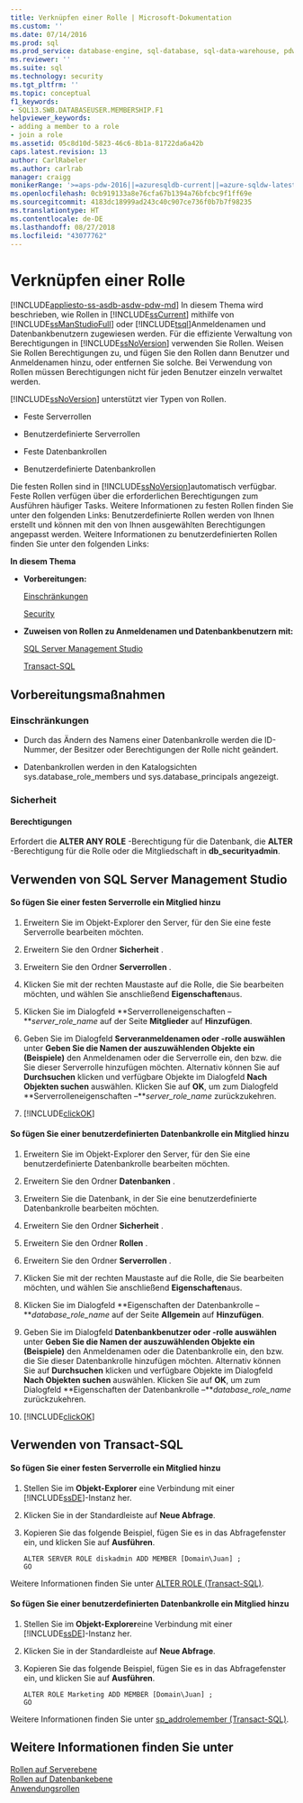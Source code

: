 ```yaml
---
title: Verknüpfen einer Rolle | Microsoft-Dokumentation
ms.custom: ''
ms.date: 07/14/2016
ms.prod: sql
ms.prod_service: database-engine, sql-database, sql-data-warehouse, pdw
ms.reviewer: ''
ms.suite: sql
ms.technology: security
ms.tgt_pltfrm: ''
ms.topic: conceptual
f1_keywords:
- SQL13.SWB.DATABASEUSER.MEMBERSHIP.F1
helpviewer_keywords:
- adding a member to a role
- join a role
ms.assetid: 05c8d10d-5823-46c6-8b1a-81722da6a42b
caps.latest.revision: 13
author: CarlRabeler
ms.author: carlrab
manager: craigg
monikerRange: '>=aps-pdw-2016||=azuresqldb-current||=azure-sqldw-latest||>=sql-server-2016||=sqlallproducts-allversions||>=sql-server-linux-2017||=azuresqldb-mi-current'
ms.openlocfilehash: 0cb919133a8e76cfa67b1394a76bfcbc9f1ff69e
ms.sourcegitcommit: 4183dc18999ad243c40c907ce736f0b7b7f98235
ms.translationtype: HT
ms.contentlocale: de-DE
ms.lasthandoff: 08/27/2018
ms.locfileid: "43077762"
---
```

# <a name="join-a-role"></a>Verknüpfen einer Rolle
[!INCLUDE[appliesto-ss-asdb-asdw-pdw-md](../../../includes/appliesto-ss-asdb-asdw-pdw-md.md)]
  In diesem Thema wird beschrieben, wie Rollen in [!INCLUDE[ssCurrent](../../../includes/sscurrent-md.md)] mithilfe von [!INCLUDE[ssManStudioFull](../../../includes/ssmanstudiofull-md.md)] oder [!INCLUDE[tsql](../../../includes/tsql-md.md)]Anmeldenamen und Datenbankbenutzern zugewiesen werden. Für die effiziente Verwaltung von Berechtigungen in [!INCLUDE[ssNoVersion](../../../includes/ssnoversion-md.md)] verwenden Sie Rollen. Weisen Sie Rollen Berechtigungen zu, und fügen Sie den Rollen dann Benutzer und Anmeldenamen hinzu, oder entfernen Sie solche. Bei Verwendung von Rollen müssen Berechtigungen nicht für jeden Benutzer einzeln verwaltet werden.  
  
 [!INCLUDE[ssNoVersion](../../../includes/ssnoversion-md.md)] unterstützt vier Typen von Rollen.  
  
-   Feste Serverrollen  
  
-   Benutzerdefinierte Serverrollen  
  
-   Feste Datenbankrollen  
  
-   Benutzerdefinierte Datenbankrollen  
  
 Die festen Rollen sind in [!INCLUDE[ssNoVersion](../../../includes/ssnoversion-md.md)]automatisch verfügbar. Feste Rollen verfügen über die erforderlichen Berechtigungen zum Ausführen häufiger Tasks. Weitere Informationen zu festen Rollen finden Sie unter den folgenden Links: Benutzerdefinierte Rollen werden von Ihnen erstellt und können mit den von Ihnen ausgewählten Berechtigungen angepasst werden. Weitere Informationen zu benutzerdefinierten Rollen finden Sie unter den folgenden Links:  
  
 **In diesem Thema**  
  
-   **Vorbereitungen:**  
  
     [Einschränkungen](#Restrictions)  
  
     [Security](#Security)  
  
-   **Zuweisen von Rollen zu Anmeldenamen und Datenbankbenutzern mit:**  
  
     [SQL Server Management Studio](#SSMSProcedure)  
  
     [Transact-SQL](#TsqlProcedure)  
  
##  <a name="BeforeYouBegin"></a> Vorbereitungsmaßnahmen  
  
###  <a name="Restrictions"></a> Einschränkungen  
  
-   Durch das Ändern des Namens einer Datenbankrolle werden die ID-Nummer, der Besitzer oder Berechtigungen der Rolle nicht geändert.  
  
-   Datenbankrollen werden in den Katalogsichten sys.database_role_members und sys.database_principals angezeigt.  
  
###  <a name="Security"></a> Sicherheit  
  
####  <a name="Permissions"></a> Berechtigungen  
 Erfordert die **ALTER ANY ROLE** -Berechtigung für die Datenbank, die **ALTER** -Berechtigung für die Rolle oder die Mitgliedschaft in **db_securityadmin**.  
  
##  <a name="SSMSProcedure"></a> Verwenden von SQL Server Management Studio  
  
#### <a name="to-add-a-member-to-a-fixed-server-role"></a>So fügen Sie einer festen Serverrolle ein Mitglied hinzu  
  
1.  Erweitern Sie im Objekt-Explorer den Server, für den Sie eine feste Serverrolle bearbeiten möchten.  
  
2.  Erweitern Sie den Ordner **Sicherheit** .  
  
3.  Erweitern Sie den Ordner **Serverrollen** .  
  
4.  Klicken Sie mit der rechten Maustaste auf die Rolle, die Sie bearbeiten möchten, und wählen Sie anschließend **Eigenschaften**aus.  
  
5.  Klicken Sie im Dialogfeld **Serverrolleneigenschaften –***server_role_name* auf der Seite **Mitglieder** auf **Hinzufügen**.  
  
6.  Geben Sie im Dialogfeld **Serveranmeldenamen oder -rolle auswählen** unter **Geben Sie die Namen der auszuwählenden Objekte ein (Beispiele)** den Anmeldenamen oder die Serverrolle ein, den bzw. die Sie dieser Serverrolle hinzufügen möchten. Alternativ können Sie auf **Durchsuchen** klicken und verfügbare Objekte im Dialogfeld **Nach Objekten suchen** auswählen. Klicken Sie auf **OK**, um zum Dialogfeld **Serverrolleneigenschaften –***server_role_name* zurückzukehren.  
  
7.  [!INCLUDE[clickOK](../../../includes/clickok-md.md)]  
  
#### <a name="to-add-a-member-to-a-user-defined-database-role"></a>So fügen Sie einer benutzerdefinierten Datenbankrolle ein Mitglied hinzu  
  
1.  Erweitern Sie im Objekt-Explorer den Server, für den Sie eine benutzerdefinierte Datenbankrolle bearbeiten möchten.  
  
2.  Erweitern Sie den Ordner **Datenbanken** .  
  
3.  Erweitern Sie die Datenbank, in der Sie eine benutzerdefinierte Datenbankrolle bearbeiten möchten.  
  
4.  Erweitern Sie den Ordner **Sicherheit** .  
  
5.  Erweitern Sie den Ordner **Rollen** .  
  
6.  Erweitern Sie den Ordner **Serverrollen** .  
  
7.  Klicken Sie mit der rechten Maustaste auf die Rolle, die Sie bearbeiten möchten, und wählen Sie anschließend **Eigenschaften**aus.  
  
8.  Klicken Sie im Dialogfeld **Eigenschaften der Datenbankrolle –***database_role_name* auf der Seite **Allgemein** auf **Hinzufügen**.  
  
9. Geben Sie im Dialogfeld **Datenbankbenutzer oder -rolle auswählen** unter **Geben Sie die Namen der auszuwählenden Objekte ein (Beispiele)** den Anmeldenamen oder die Datenbankrolle ein, den bzw. die Sie dieser Datenbankrolle hinzufügen möchten. Alternativ können Sie auf **Durchsuchen** klicken und verfügbare Objekte im Dialogfeld **Nach Objekten suchen** auswählen. Klicken Sie auf **OK**, um zum Dialogfeld **Eigenschaften der Datenbankrolle –***database_role_name* zurückzukehren.  
  
10. [!INCLUDE[clickOK](../../../includes/clickok-md.md)]  
  
##  <a name="TsqlProcedure"></a> Verwenden von Transact-SQL  
  
#### <a name="to-add-a-member-to-a-fixed-server-role"></a>So fügen Sie einer festen Serverrolle ein Mitglied hinzu  
  
1.  Stellen Sie im **Objekt-Explorer** eine Verbindung mit einer [!INCLUDE[ssDE](../../../includes/ssde-md.md)]-Instanz her.  
  
2.  Klicken Sie in der Standardleiste auf **Neue Abfrage**.  
  
3.  Kopieren Sie das folgende Beispiel, fügen Sie es in das Abfragefenster ein, und klicken Sie auf **Ausführen**.  
  
    ```  
    ALTER SERVER ROLE diskadmin ADD MEMBER [Domain\Juan] ;  
    GO  
    ```  
  
 Weitere Informationen finden Sie unter [ALTER ROLE &#40;Transact-SQL&#41;](../../../t-sql/statements/alter-role-transact-sql.md).  
  
#### <a name="to-add-a-member-to-a-user-defined-database-role"></a>So fügen Sie einer benutzerdefinierten Datenbankrolle ein Mitglied hinzu  
  
1.  Stellen Sie im **Objekt-Explorer**eine Verbindung mit einer [!INCLUDE[ssDE](../../../includes/ssde-md.md)]-Instanz her.  
  
2.  Klicken Sie in der Standardleiste auf **Neue Abfrage**.  
  
3.  Kopieren Sie das folgende Beispiel, fügen Sie es in das Abfragefenster ein, und klicken Sie auf **Ausführen**.  
  
    ```  
    ALTER ROLE Marketing ADD MEMBER [Domain\Juan] ;  
    GO  
    ```  
  
 Weitere Informationen finden Sie unter [sp_addrolemember &#40;Transact-SQL&#41;](../../../relational-databases/system-stored-procedures/sp-addrolemember-transact-sql.md).  
  
## <a name="see-also"></a>Weitere Informationen finden Sie unter  
 [Rollen auf Serverebene](../../../relational-databases/security/authentication-access/server-level-roles.md)   
 [Rollen auf Datenbankebene](../../../relational-databases/security/authentication-access/database-level-roles.md)   
 [Anwendungsrollen](../../../relational-databases/security/authentication-access/application-roles.md)  
  
  
